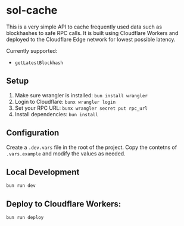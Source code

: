 # sol-cache

This is a very simple API to cache frequently used data such as blockhashes to safe RPC calls. It is built using Cloudflare Workers and deployed to the Cloudflare Edge network for lowest possible latency.

Currently supported:

- `getLatestBlockhash`

## Setup

1. Make sure wrangler is installed: `bun install wrangler`
2. Login to Cloudflare: `bunx wrangler login`
3. Set your RPC URL: `bunx wrangler secret put rpc_url`
4. Install dependencies: `bun install`

## Configuration

Create a `.dev.vars` file in the root of the project. Copy the contetns of `.vars.example` and modify the values as needed.

## Local Development

```
bun run dev
```

## Deploy to Cloudflare Workers:

```
bun run deploy
```
